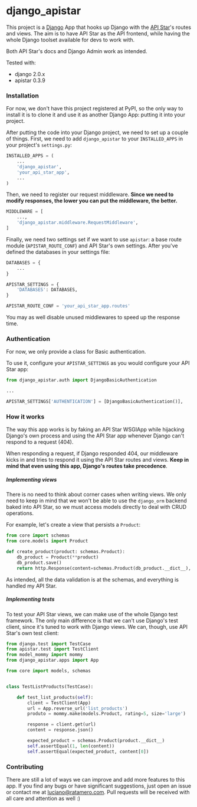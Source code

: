 # django_apistar

This project is a [Django](https://www.djangoproject.com/) App that hooks up Django with the [API Star](https://github.com/encode/apistar)'s routes and views.
The aim is to have API Star as the API frontend, while having the whole Django toolset available for devs to work with.

Both API Star's docs and Django Admin work as intended.

Tested with:
- django 2.0.x
- apistar 0.3.9

### Installation

For now, we don't have this project registered at PyPI, so the only way to install it is to clone it and use it as another Django App: putting it into your project.

After putting the code into your Django project, we need to set up a couple of things. First, we need to add `django_apistar` to your `INSTALLED_APPS` in your project's `settings.py`:

```python
INSTALLED_APPS = (
    ...
    'django_apistar',
    'your_api_star_app',
    ...
)
```

Then, we need to register our request middleware. **Since we need to modify responses, the lower you can put the middleware, the better.**

```python
MIDDLEWARE = [
    ...,
    'django_apistar.middleware.RequestMiddleware',
]
```

Finally, we need two settings set if we want to use `apistar`: a base route module (`APISTAR_ROUTE_CONF`) and API Star's own settings. After you've defined the databases in your settings file:

```python
DATABASES = {
	...
}

APISTAR_SETTINGS = {
    'DATABASES': DATABASES,
}

APISTAR_ROUTE_CONF = 'your_api_star_app.routes'
```

You may as well disable unused middlewares to speed up the response time.

### Authentication

For now, we only provide a class for Basic authentication.

To use it, configure your `APISTAR_SETTINGS` as you would configure your API Star app:

```python
from django_apistar.auth import DjangoBasicAuthentication

...

APISTAR_SETTINGS['AUTHENTICATION'] = [DjangoBasicAuthentication()],
```

### How it works

The way this app works is by faking an API Star WSGIApp while hijacking Django's own process and using the API Star app whenever Django can't respond to a request (404).

When responding a request, if Django responded 404, our middleware kicks in and tries to respond it using the API Star routes and views. **Keep in mind that even using this app, Django's routes take precedence**.

##### Implementing views

There is no need to think about corner cases when writing views. We only need to keep in mind that we won't be able to use the `django_orm` backend baked into API Star, so we must access models directly to deal with CRUD operations.

For example, let's create a view that persists a `Product`:

```python
from core import schemas
from core.models import Product

def create_product(product: schemas.Product):
    db_product = Product(**product)
    db_product.save()
    return http.Response(content=schemas.Product(db_product.__dict__), status=201)
```

As intended, all the data validation is at the schemas, and everything is handled my API Star.

##### Implementing tests

To test your API Star views, we can make use of the whole Django test framework. The only main difference is that we can't use Django's test client, since it's tuned to work with Django views. We can, though, use API Star's own test client:

```python
from django.test import TestCase
from apistar.test import TestClient
from model_mommy import mommy
from django_apistar.apps import App

from core import models, schemas


class TestListProducts(TestCase):

    def test_list_products(self):
        client = TestClient(App)
        url = App.reverse_url('list_products')
        produto = mommy.make(models.Product, rating=5, size='large')

        response = client.get(url)
        content = response.json()

        expected_product = schemas.Product(product.__dict__)
        self.assertEqual(1, len(content))
        self.assertEqual(expected_product, content[0])
```

### Contributing

There are still a lot of ways we can improve and add more features to this app. If you find any bugs or have significant suggestions, just open an issue or contact me at [luciano@ratamero.com](mailto:luciano@ratamero.com). Pull requests will be received with all care and attention as well :)
